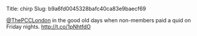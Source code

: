 Title: chirp
Slug: b9a6fd0045328bafc40ca83e9baecf69

<a href="http://twitter.com/ThePCCLondon">@ThePCCLondon</a> in the good old days when non-members paid a quid on Friday nights. <a href="http://t.co/1pNhtfdO">http://t.co/1pNhtfdO</a>
